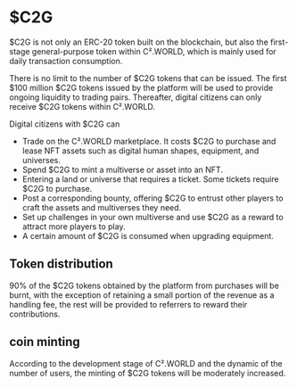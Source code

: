 # $C2G

$C2G is not only an ERC-20 token built on the blockchain, but also the first-stage general-purpose token within C².WORLD, which is mainly used for daily transaction consumption.

There is no limit to the number of $C2G tokens that can be issued. The first $100 million $C2G tokens issued by the platform will be used to provide ongoing liquidity to trading pairs. Thereafter, digital citizens can only receive $C2G tokens within C².WORLD.

Digital citizens with $C2G can

* Trade on the C².WORLD marketplace. It costs $C2G to purchase and lease NFT assets such as digital human shapes, equipment, and universes.
* Spend $C2G to mint a multiverse or asset into an NFT.
* Entering a land or universe that requires a ticket. Some tickets require $C2G to purchase.
* Post a corresponding bounty, offering $C2G to entrust other players to craft the assets and multiverses they need.
* Set up challenges in your own multiverse and use $C2G as a reward to attract more players to play.
* A certain amount of $C2G is consumed when upgrading equipment.

## Token distribution

90% of the $C2G tokens obtained by the platform from purchases will be burnt, with the exception of retaining a small portion of the revenue as a handling fee, the rest will be provided to referrers to reward their contributions.

## coin minting

According to the development stage of C².WORLD and the dynamic of the number of users, the minting of $C2G tokens will be moderately increased.
